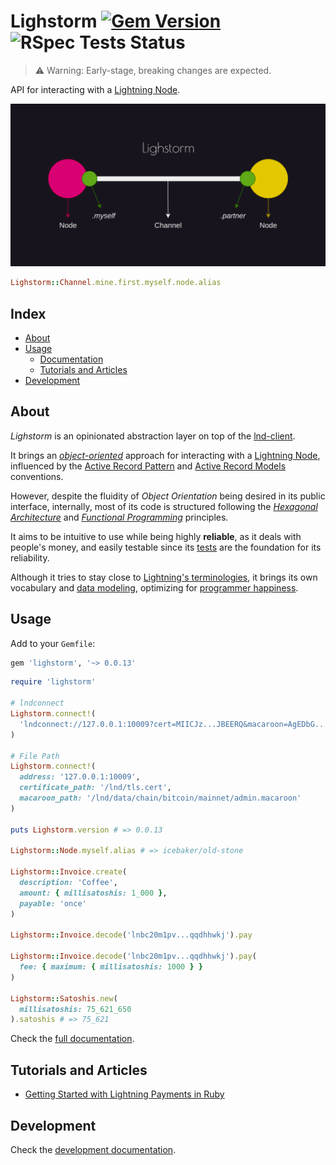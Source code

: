 # Lighstorm [![Gem Version](https://badge.fury.io/rb/lighstorm.svg)](https://badge.fury.io/rb/lighstorm) ![RSpec Tests Status](https://github.com/icebaker/lighstorm/actions/workflows/ruby-rspec-tests.yml/badge.svg)

> ⚠️ Warning: Early-stage, breaking changes are expected.

API for interacting with a [Lightning Node](https://lightning.network).

![Lighstorm text written stylized with an illustration of a Graph connecting two Nodes.](https://raw.githubusercontent.com/icebaker/assets/main/lighstorm/lighstorm.png)

```ruby
Lighstorm::Channel.mine.first.myself.node.alias
```

## Index

- [About](#about)
- [Usage](#usage)
  - [Documentation](https://icebaker.github.io/lighstorm)
  - [Tutorials and Articles](#tutorials-and-articles)
- [Development](https://icebaker.github.io/lighstorm/#/README?id=development)

## About

_Lighstorm_ is an opinionated abstraction layer on top of the [lnd-client](https://github.com/icebaker/lnd-client).

It brings an [_object-oriented_](https://en.wikipedia.org/wiki/Object-oriented_programming) approach for interacting with a [Lightning Node](https://github.com/lightningnetwork/lnd), influenced by the [Active Record Pattern](https://www.martinfowler.com/eaaCatalog/activeRecord.html) and [Active Record Models](https://guides.rubyonrails.org/active_record_basics.html) conventions.

However, despite the fluidity of _Object Orientation_ being desired in its public interface, internally, most of its code is structured following the [_Hexagonal Architecture_](https://en.wikipedia.org/wiki/Hexagonal_architecture_(software)) and [_Functional Programming_](https://en.wikipedia.org/wiki/Functional_programming) principles.

It aims to be intuitive to use while being highly **reliable**, as it deals with people's money, and easily testable since its [tests](https://icebaker.github.io/lighstorm/#/README?id=testing) are the foundation for its reliability.

Although it tries to stay close to [Lightning's terminologies](https://docs.lightning.engineering/the-lightning-network/overview), it brings its own vocabulary and [data modeling](https://icebaker.github.io/lighstorm/#/README?id=data-modeling), optimizing for [programmer happiness](https://rubyonrails.org/doctrine#optimize-for-programmer-happiness).

## Usage

Add to your `Gemfile`:

```ruby
gem 'lighstorm', '~> 0.0.13'
```

```ruby
require 'lighstorm'

# lndconnect
Lighstorm.connect!(
  'lndconnect://127.0.0.1:10009?cert=MIICJz...JBEERQ&macaroon=AgEDbG...45ukJ4'
)

# File Path
Lighstorm.connect!(
  address: '127.0.0.1:10009',
  certificate_path: '/lnd/tls.cert',
  macaroon_path: '/lnd/data/chain/bitcoin/mainnet/admin.macaroon'
)

puts Lighstorm.version # => 0.0.13

Lighstorm::Node.myself.alias # => icebaker/old-stone

Lighstorm::Invoice.create(
  description: 'Coffee',
  amount: { millisatoshis: 1_000 },
  payable: 'once'
)

Lighstorm::Invoice.decode('lnbc20m1pv...qqdhhwkj').pay

Lighstorm::Invoice.decode('lnbc20m1pv...qqdhhwkj').pay(
  fee: { maximum: { millisatoshis: 1000 } }
)

Lighstorm::Satoshis.new(
  millisatoshis: 75_621_650
).satoshis # => 75_621
```

Check the [full documentation](https://icebaker.github.io/lighstorm).

## Tutorials and Articles

- [Getting Started with Lightning Payments in Ruby](https://mirror.xyz/icebaker.eth/4RUF8umW_KRfVWHHvC2jz0c7YJqzv3RUUvLN-Mln5IU)

## Development

Check the [development documentation](https://icebaker.github.io/lighstorm/#/README?id=development).
